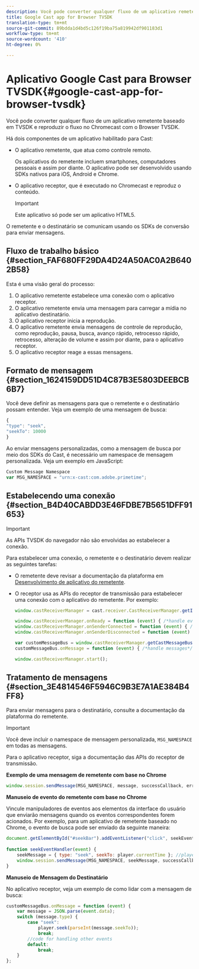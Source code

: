 ```yaml
---
description: Você pode converter qualquer fluxo de um aplicativo remetente baseado em TVSDK e reproduzir o fluxo no Chromecast com o Browser TVSDK.
title: Google Cast app for Browser TVSDK
translation-type: tm+mt
source-git-commit: 89bdda1d4bd5c126f19ba75a819942df901183d1
workflow-type: tm+mt
source-wordcount: '410'
ht-degree: 0%

---
```



# Aplicativo Google Cast para Browser TVSDK{#google-cast-app-for-browser-tvsdk}

Você pode converter qualquer fluxo de um aplicativo remetente baseado em TVSDK e reproduzir o fluxo no Chromecast com o Browser TVSDK.

<!--<a id="section_87CE5D6D46F0439EB6E63A742D6DD9C8"></a>-->

Há dois componentes de um aplicativo habilitado para Cast:

* O aplicativo remetente, que atua como controle remoto.

   Os aplicativos do remetente incluem smartphones, computadores pessoais e assim por diante. O aplicativo pode ser desenvolvido usando SDKs nativos para iOS, Android e Chrome.
* O aplicativo receptor, que é executado no Chromecast e reproduz o conteúdo.

   >[!IMPORTANT]
   >
   >Este aplicativo só pode ser um aplicativo HTML5.

O remetente e o destinatário se comunicam usando os SDKs de conversão para enviar mensagens.

## Fluxo de trabalho básico {#section_FAF680FF29DA4D24A50AC0A2B6402B58}

Esta é uma visão geral do processo:

1. O aplicativo remetente estabelece uma conexão com o aplicativo receptor.
1. O aplicativo remetente envia uma mensagem para carregar a mídia no aplicativo destinatário.
1. O aplicativo receptor inicia a reprodução.
1. O aplicativo remetente envia mensagens de controle de reprodução, como reprodução, pausa, busca, avanço rápido, retrocesso rápido, retrocesso, alteração de volume e assim por diante, para o aplicativo receptor.
1. O aplicativo receptor reage a essas mensagens.

## Formato de mensagem {#section_1624159DD51D4C87B3E5803DEEBCB6B7}

Você deve definir as mensagens para que o remetente e o destinatário possam entender. Veja um exemplo de uma mensagem de busca:

```js
{ 
"type": "seek", 
"seekTo": 10000 
} 
```

Ao enviar mensagens personalizadas, como a mensagem de busca por meio dos SDKs do Cast, é necessário um namespace de mensagem personalizada. Veja um exemplo em JavaScript:

```js
Custom Message Namespace 
var MSG_NAMESPACE = "urn:x-cast:com.adobe.primetime"; 
```

## Estabelecendo uma conexão {#section_B4D40CABDD3E46FDBE7B5651DFF91653}

>[!IMPORTANT]
>
>As APIs TVSDK do navegador não são envolvidas ao estabelecer a conexão.

Para estabelecer uma conexão, o remetente e o destinatário devem realizar as seguintes tarefas:

* O remetente deve revisar a documentação da plataforma em [Desenvolvimento de aplicativo do remetente](https://developers.google.com/cast/docs/sender_apps).
* O receptor usa as APIs do receptor de transmissão para estabelecer uma conexão com o aplicativo do remetente. Por exemplo:

   ```js
   window.castReceiverManager = cast.receiver.CastReceiverManager.getInstance(); 
   
   window.castReceiverManager.onReady = function (event) { /*handle event*/ }; 
   window.castReceiverManager.onSenderConnected = function (event) { /*handle event*/ }; 
   window.castReceiverManager.onSenderDisconnected = function (event) { /*handle event*/ }; 
   
   var customMessageBus = window.castReceiverManager.getCastMessageBus(MSG_NAMESPACE); 
   customMessageBus.onMessage = function (event) { /*handle messages*/ }; 
   
   window.castReceiverManager.start(); 
   ```

## Tratamento de mensagens {#section_3E4814546F5946C9B3E7A1AE384B4FF8}

Para enviar mensagens para o destinatário, consulte a documentação da plataforma do remetente.

>[!IMPORTANT]
>
>Você deve incluir o namespace de mensagem personalizada, `MSG_NAMESPACE` em todas as mensagens.

Para o aplicativo receptor, siga a documentação das APIs do receptor de transmissão.

**Exemplo de uma mensagem de remetente com base no Chrome**

```js
window.session.sendMessage(MSG_NAMESPACE, message, successCallback, errorCallback); //https://developers.google.com/cast/docs/reference/chrome/chrome.cast.Session#sendMessage
```

**Manuseio de evento do remetente com base no Chrome**

Vincule manipuladores de eventos aos elementos da interface do usuário que enviarão mensagens quando os eventos correspondentes forem acionados. Por exemplo, para um aplicativo de remetente baseado no Chrome, o evento de busca pode ser enviado da seguinte maneira:

```js
document.getElementById("#seekBar").addEventListener("click", seekEventHandler); 
   
function seekEventHandler(event) { 
    seekMessage = { type: "seek", seekTo: player.currentTime }; //player is an instance of AdobePSDK.MediaPlayer 
    window.session.sendMessage(MSG_NAMESPACE, seekMessage, successCallback, errorCallback); 
} 
```

**Manuseio de Mensagem do Destinatário**

No aplicativo receptor, veja um exemplo de como lidar com a mensagem de busca:

```js
customMessageBus.onMessage = function (event) { 
    var message = JSON.parse(event.data); 
    switch (message.type) { 
        case "seek":  
            player.seek(parseInt(message.seekTo)); 
            break; 
        //code for handling other events 
        default:  
            break; 
    } 
}; 
```

